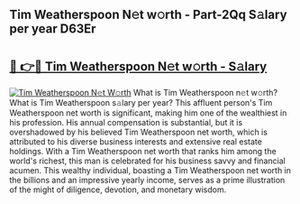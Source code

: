 ## Tim Weatherspoon N𝚎t w𝚘rth - Part-2Qq S𝚊lary per year D63Er

# <h2><a href="http://gc574y.nevu.top/?p=Tim+Weatherspoon">🔗 👉🔴 Tim Weatherspoon N𝚎t w𝚘rth - S𝚊lary</a></h2>

[![Tim Weatherspoon N𝚎t W𝚘rth](https://i.imgur.com/Oavwk0R.jpeg)](http://gc574y.nevu.top/?p=Tim+Weatherspoon)
What is Tim Weatherspoon n𝚎t w𝚘rth? What is Tim Weatherspoon s𝚊lary per year?
This affluent person's Tim Weatherspoon net worth is significant, making him one of the wealthiest in his profession. His annual compensation is substantial, but it is overshadowed by his believed Tim Weatherspoon net worth, which is attributed to his diverse business interests and extensive real estate holdings. With a Tim Weatherspoon net worth that ranks him among the world's richest, this man is celebrated for his business savvy and financial acumen. This wealthy individual, boasting a Tim Weatherspoon net worth in the billions and an impressive yearly income, serves as a prime illustration of the might of diligence, devotion, and monetary wisdom.
